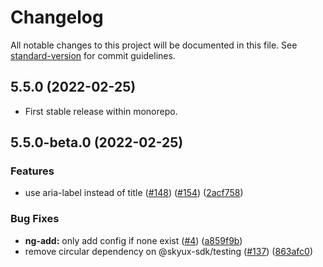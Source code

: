 # Changelog

All notable changes to this project will be documented in this file. See [standard-version](https://github.com/conventional-changelog/standard-version) for commit guidelines.

## 5.5.0 (2022-02-25)

- First stable release within monorepo.

## 5.5.0-beta.0 (2022-02-25)

### Features

- use aria-label instead of title ([#148](https://github.com/blackbaud/skyux/issues/148)) ([#154](https://github.com/blackbaud/skyux/issues/154)) ([2acf758](https://github.com/blackbaud/skyux/commit/2acf75809413ab36db2539ba3680ace02b586402))

### Bug Fixes

- **ng-add:** only add config if none exist ([#4](https://github.com/blackbaud/skyux/issues/4)) ([a859f9b](https://github.com/blackbaud/skyux/commit/a859f9b40134a21d09a1fdad77bbe1c9e7ce285a))
- remove circular dependency on @skyux-sdk/testing ([#137](https://github.com/blackbaud/skyux/issues/137)) ([863afc0](https://github.com/blackbaud/skyux/commit/863afc0e33710d6010705ee871094fe1504036d7))
